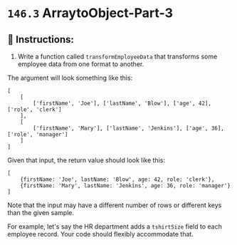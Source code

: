 # `146.3` ArraytoObject-Part-3

## 📝 Instructions:

1. Write a function called `transformEmployeeData` that transforms some employee data from one format to another.

The argument will look something like this:

```JS
[
    [
        ['firstName', 'Joe'], ['lastName', 'Blow'], ['age', 42], ['role', 'clerk']
    ],
    [
        ['firstName', 'Mary'], ['lastName', 'Jenkins'], ['age', 36], ['role', 'manager']
    ]
]
```
Given that input, the return value should look like this:

```Js
[
    {firstName: 'Joe', lastName: 'Blow', age: 42, role: 'clerk'},
    {firstName: 'Mary', lastName: 'Jenkins', age: 36, role: 'manager'}
]
```
Note that the input may have a different number of rows or different keys than the given sample. 

For example, let's say the HR department adds a `tshirtSize` field to each employee record. Your code should flexibly accommodate that.
